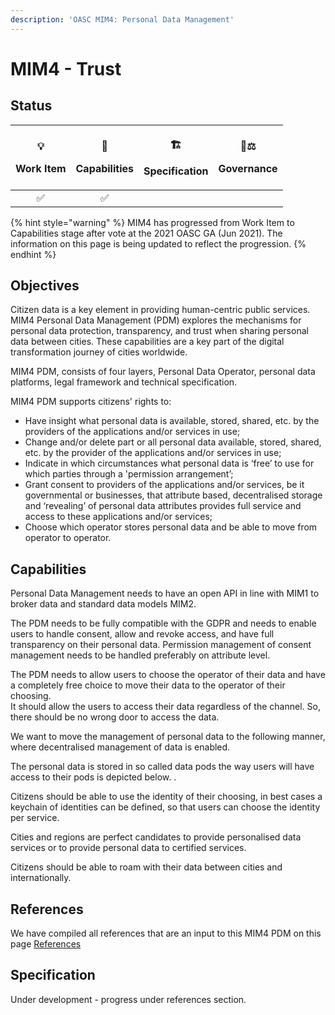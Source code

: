 ```yaml
---
description: 'OASC MIM4: Personal Data Management'
---
```


# MIM4 - Trust

## Status <a href="mim1-contextinformationmanagement-goal" id="mim1-contextinformationmanagement-goal"></a>

| <p><span data-gb-custom-inline data-tag="emoji" data-code="1f4a1">💡</span> </p><p>Work Item</p> | <p><span data-gb-custom-inline data-tag="emoji" data-code="1f9e9">🧩</span> </p><p>Capabilities</p> | <p><span data-gb-custom-inline data-tag="emoji" data-code="1f3d7">🏗</span> </p><p>Specification</p> | <p><span data-gb-custom-inline data-tag="emoji" data-code="1f469-2696">👩⚖</span> </p><p>Governance</p> |
| :----------------------------------------------------------------------------------------------: | :-------------------------------------------------------------------------------------------------: | :--------------------------------------------------------------------------------------------------: | :-----------------------------------------------------------------------------------------------------: |
|                                        :white_check_mark:                                        |                                         :white_check_mark:                                          |                                                                                                      |                                                                                                         |

{% hint style="warning" %}
MIM4 has progressed from Work Item to Capabilities stage after vote at the 2021 OASC GA (Jun 2021). The information on this page is being updated to reflect the progression.
{% endhint %}

## Objectives <a href="mim1-contextinformationmanagement-goal" id="mim1-contextinformationmanagement-goal"></a>

Citizen data is a key element in providing human-centric public services. MIM4 Personal Data Management (PDM) explores the mechanisms for personal data protection, transparency, and trust when sharing personal data between cities. These capabilities are a key part of the digital transformation journey of cities worldwide. 

MIM4 PDM, consists of four layers, Personal Data Operator, personal data platforms, legal framework and technical specification. 

MIM4 PDM supports citizens' rights to:

* Have insight what personal data is available, stored, shared, etc. by the providers of the applications and/or services in use;
* Change and/or delete part or all personal data available, stored, shared, etc. by the provider of the applications and/or services in use;
* Indicate in which circumstances what personal data is ‘free’ to use for which parties through a 'permission arrangement’;
* Grant consent to providers of the applications and/or services, be it governmental or businesses, that attribute based, decentralised storage and ‘revealing’ of personal data attributes provides full service and access to these applications and/or services;
* Choose which operator stores personal data and be able to move from operator to operator.

## Capabilities

Personal Data Management needs to have an open API in line with MIM1 to broker data and standard data models MIM2. 

The PDM needs to be fully compatible with the GDPR and needs to enable users to handle consent, allow and revoke access, and have full transparency on their personal data. Permission management of consent management needs to be handled preferably on attribute level.

The PDM needs to allow users to choose the operator of their data and have a completely free choice to move their data to the operator of their choosing.\
It should allow the users to access their data regardless of the channel. So, there should be no wrong door to access the data.

We want to move the management of personal data to the following manner, where decentralised management of data is enabled.

The personal data is stored in so called data pods the way users will have access to their pods is depicted below. .

Citizens should be able to use the identity of their choosing, in best cases a keychain of identities can be defined, so that users can choose the identity per service.

Cities and regions are perfect candidates to provide personalised data services or to provide personal data to certified services.

Citizens should be able to roam with their data between cities and internationally.

## References <a href="mim4-personaldatamanagement-recommendation" id="mim4-personaldatamanagement-recommendation"></a>

We have compiled all references that are an input to this MIM4 PDM on this page [References](references.md)

## Specification <a href="mim4-personaldatamanagement-recommendation" id="mim4-personaldatamanagement-recommendation"></a>

Under development - progress under references section.
